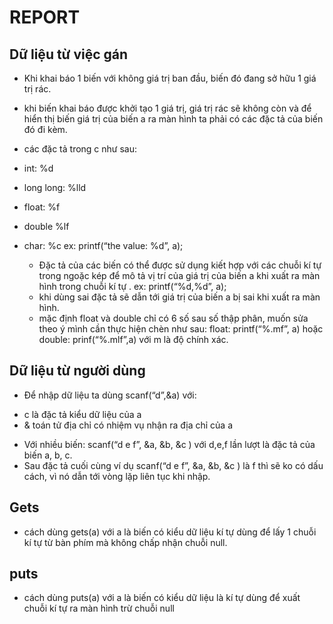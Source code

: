 # REPORT

## Dữ liệu từ việc gán

- Khi khai báo 1 biến với không giá trị ban đầu, biến đó đang sở hữu 1 giá trị rác.
- khi biến khai báo được khởi tạo 1 giá trị, giá trị rác sẽ không còn và để hiển thị biến giá trị của biến a ra màn hình ta phải có các đặc tả của biến đó đi kèm.
- các đặc tả trong c như sau:

- int: %d
- long long: %lld
- float: %f
- double %lf
- char: %c
  ex: printf(“the value: %d”, a);
  - Đặc tả của các biến có thể được sử dụng kiết hợp với các chuỗi kí tự trong ngoặc kép để mô tả vị trí của giá trị của biến a khi xuất ra màn hình trong chuỗi kí tự .
    ex: printf(“%d,%d”, a);
  - khi dùng sai đặc tả sẽ dẫn tới giá trị của biến a bị sai khi xuất ra màn hình.
  - mặc định float và double chỉ có 6 số sau số thập phân, muốn sửa theo ý mình cần thực hiện chèn như sau: float: printf(“%.mf”, a) hoặc double: prinf(“%.mlf”,a) với m là độ chính xác.

## Dữ liệu từ người dùng

- Để nhập dữ liệu ta dùng scanf(“d”,&a) với:

* c là đặc tả kiểu dữ liệu của a
* & toán tử địa chỉ có nhiệm vụ nhận ra địa chỉ của a

- Với nhiều biến: scanf(“d e f”, &a, &b, &c ) với d,e,f lần lượt là đặc tả của biến a, b, c.
- Sau đặc tả cuối cùng ví dụ scanf(“d e f”, &a, &b, &c ) là f thì sẽ ko có dấu cách, vì nó dẫn tới vòng lặp liên tục khi nhập.

## Gets

- cách dùng gets(a) với a là biến có kiểu dữ liệu kí tự dùng để lấy 1 chuỗi kí tự từ bàn phím mà không chấp nhận chuỗi null.
## puts
- cách dùng puts(a) với a là biến có kiểu dữ liệu là kí tự dùng để xuất chuỗi kí tự ra màn hình trừ chuỗi null
```
